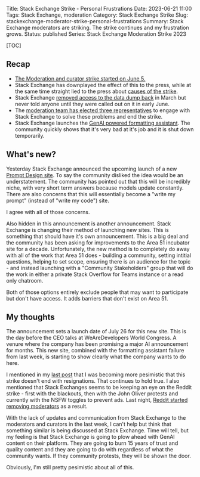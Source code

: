 Title: Stack Exchange Strike - Personal Frustrations
Date: 2023-06-21 11:00
Tags: Stack Exchange, moderation
Category: Stack Exchange Strike
Slug: stackexchange-moderator-strike-personal-frustrations
Summary: Stack Exchange moderators are striking. The strike continues and my frustration grows.
Status: published
Series: Stack Exchange Moderation Strike 2023

[TOC]

## Recap

 - [The Moderation and curator strike started on June 5.][strikestart]
 - Stack Exchange has downplayed the effect of this to the press, while at the same time straight lied to the press about [causes of the strike][openletter].
 - Stack Exchange [removed access to the data dump back][strikeweek1] in March but never told anyone until they were called out on it in early June.
 - The [moderation team has elected three representatives][strikeweek1update] to engage with Stack Exchange to solve these problems and end the strike.
 - Stack Exchange launches the [GenAI powered formatting assistant][formattingassistant]. The community quickly shows that it's very bad at it's job and it is shut down temporarily.

## What's new?

Yesterday Stack Exchange announced the upcoming launch of a new [Prompt Design site][1]. To say the community disliked the idea
would be an understatement. The community has pointed out that this will be incredibly niche, with very short term answers because
models update constantly. There are also concerns that this will essentially become a "write my prompt" (instead of "write my code")
site.

I agree with all of those concerns.

Also hidden in this announcement is another announcement. Stack Exchange is changing their method of launching new sites. This is
something that should have it's own announcement. This is a big deal and the community has been asking for improvements to the 
Area 51 incubator site for a decade. Unfortunately, the new method is to completely do away with all of the work that Area 51
does - building a community, setting intitial questions, helping to set scope, ensuring there is an audience for the topic - and
instead launching with a "Community Stakeholders" group that will do the work in either a private Stack Overflow for Teams instance
or a read only chatroom. 

Both of those options entirely exclude people that may want to participate but don't have access. It adds barriers that don't exist 
on Area 51. 

## My thoughts

The announcement sets a launch date of July 26 for this new site. This is the day before the CEO talks at 
WeAreDevelopers World Congress. A venure where the company has been promising a major AI announcement for months. This new site,
combined with the formatting assistant failure from last week, is starting to show clearly what the company wants to do here.

I mentioned in my [last post][formattingassistant] that I was becoming more pesimistic that this strike doesn't end with resignations.
That continues to hold true. I also mentioned that Stack Exchanges seems to be keeping an eye on the Reddit strike - 
first with the blackouts, then with the John Oliver protests and currently with the NSFW toggles to prevent ads. Last night, 
[Reddit started removing moderators][2] as a result. 

With the lack of updates and communication from Stack Exchange to the moderators and curators in the last week, I can't help but 
think that something similar is being discussed at Stack Exchange. Time will tell, but my feeling is that Stack Exchange is going
to plow ahead with GenAI content on their platform. They are going to burn 15 years of trust and quality content and they are going
to do with regardless of what the community wants. If they community protests, they will be shown the door.

Obviously, I'm still pretty pesimistic about all of this. 
 

 [strikestart]: {filename}2023_06_05_stackexchange_mod_strike.md
 [strikeweek1]: {filename}2023_06_12_stackexchange_strike_week_one.md
 [strikeweek1update]: {filename}2023_06_12_stackexchange_strike_update2.md
 [openletter]: https://openletter.mousetail.nl/
 [formattingassistant]: {filename}2023_06_19_stackexchange_strike_update3.md
 [1]: https://meta.stackexchange.com/q/390463/186281
 [2]: https://www.theverge.com/2023/6/20/23767848/reddit-blackout-api-protest-moderators-suspended-nsfw
